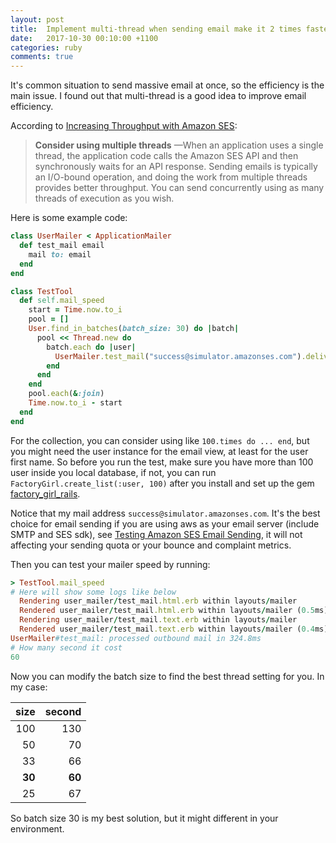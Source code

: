 ```yaml
---
layout: post
title:  Implement multi-thread when sending email make it 2 times faster
date:   2017-10-30 00:10:00 +1100
categories: ruby
comments: true
---
```

It's common situation to send massive email at once, so the efficiency is the main issue. I found out that multi-thread is a good idea to improve email efficiency.

According to [Increasing Throughput with Amazon SES](http://docs.aws.amazon.com/ses/latest/DeveloperGuide/throughput-problems.html):
> **Consider using multiple threads** —When an application uses a single thread, the application code calls the Amazon SES API and then synchronously waits for an API response. Sending emails is typically an I/O-bound operation, and doing the work from multiple threads provides better throughput. You can send concurrently using as many threads of execution as you wish.

Here is some example code:
```rb
class UserMailer < ApplicationMailer
  def test_mail email
    mail to: email
  end
end
```
```rb
class TestTool
  def self.mail_speed
    start = Time.now.to_i
    pool = []
    User.find_in_batches(batch_size: 30) do |batch|
      pool << Thread.new do
        batch.each do |user|
          UserMailer.test_mail("success@simulator.amazonses.com").deliver!
        end
      end
    end
    pool.each(&:join)
    Time.now.to_i - start
  end
end
```
For the collection, you can consider using like `100.times do ... end`, but you might need the user instance for the email view, at least for the user first name. So before you run the test, make sure you have more than 100 user inside you local database, if not, you can run `FactoryGirl.create_list(:user, 100)` after you install and set up the gem [factory_girl_rails](https://github.com/thoughtbot/factory_bot_rails).

Notice that my mail address `success@simulator.amazonses.com`. It's the best choice for email sending if you are using aws as your email server (include SMTP and SES sdk), see [Testing Amazon SES Email Sending](http://docs.aws.amazon.com/ses/latest/DeveloperGuide/mailbox-simulator.html), it will not  affecting your sending quota or your bounce and complaint metrics.

Then you can test your mailer speed by running:
```rb
> TestTool.mail_speed
# Here will show some logs like below
  Rendering user_mailer/test_mail.html.erb within layouts/mailer
  Rendered user_mailer/test_mail.html.erb within layouts/mailer (0.5ms)
  Rendering user_mailer/test_mail.text.erb within layouts/mailer
  Rendered user_mailer/test_mail.text.erb within layouts/mailer (0.4ms)
UserMailer#test_mail: processed outbound mail in 324.8ms
# How many second it cost
60
```
Now you can modify the batch size to find the best thread setting for you. In my case:

size | second
---: | ---:
100 | 130
50 | 70
33 | 66
**30** | **60**
25 | 67

So batch size 30 is my best solution, but it might different in your environment.